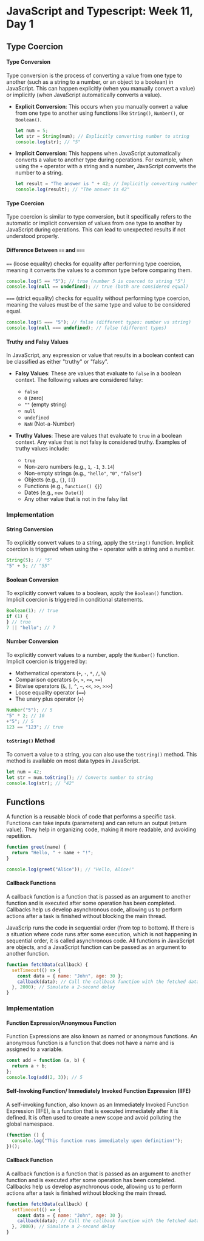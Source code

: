 # JavaScript and Typescript: Week 11, Day 1

## Type Coercion

#### Type Conversion

Type conversion is the process of converting a value from one type to another (such as a string to a number, or an object to a boolean) in JavaScript. This can happen explicitly (when you manually convert a value) or implicitly (when JavaScript automatically converts a value).

- **Explicit Conversion**: This occurs when you manually convert a value from one type to another using functions like `String()`, `Number()`, or `Boolean()`.

  ```javascript
  let num = 5;
  let str = String(num); // Explicitly converting number to string
  console.log(str); // "5"
  ```

- **Implicit Conversion**: This happens when JavaScript automatically converts a value to another type during operations. For example, when using the `+` operator with a string and a number, JavaScript converts the number to a string.

  ```javascript
  let result = "The answer is " + 42; // Implicitly converting number to string
  console.log(result); // "The answer is 42"
  ```

#### Type Coercion

Type coercion is similar to type conversion, but it specifically refers to the automatic or implicit conversion of values from one type to another by JavaScript during operations. This can lead to unexpected results if not understood properly.

#### Difference Between `==` and `===`

`==` (loose equality) checks for equality after performing type coercion, meaning it converts the values to a common type before comparing them.

```javascript
console.log(5 == "5"); // true (number 5 is coerced to string "5")
console.log(null == undefined); // true (both are considered equal)
```

`===` (strict equality) checks for equality without performing type coercion, meaning the values must be of the same type and value to be considered equal.

```javascript
console.log(5 === "5"); // false (different types: number vs string)
console.log(null === undefined); // false (different types)
```

#### Truthy and Falsy Values

In JavaScript, any expression or value that results in a boolean context can be classified as either "truthy" or "falsy".

- **Falsy Values**: These are values that evaluate to `false` in a boolean context. The following values are considered falsy:

  - `false`
  - `0` (zero)
  - `""` (empty string)
  - `null`
  - `undefined`
  - `NaN` (Not-a-Number)

- **Truthy Values**: These are values that evaluate to `true` in a boolean context. Any value that is not falsy is considered truthy. Examples of truthy values include:
  - `true`
  - Non-zero numbers (e.g., `1`, `-1`, `3.14`)
  - Non-empty strings (e.g., `"hello"`, `"0"`, `"false"`)
  - Objects (e.g., `{}`, `[]`)
  - Functions (e.g., `function() {}`)
  - Dates (e.g., `new Date()`)
  - Any other value that is not in the falsy list

### Implementation

#### String Conversion

To explicitly convert values to a string, apply the `String()` function.
Implicit coercion is triggered when using the `+` operator with a string and a number.

```js
String(5); // "5"
"5" + 5; // "55"
```

#### Boolean Conversion

To explicitly convert values to a boolean, apply the `Boolean()` function.
Implicit coercion is triggered in conditional statements.

```js
Boolean(1); // true
if (1) {
} // true
7 || "hello"; // 7
```

#### Number Conversion

To explicitly convert values to a number, apply the `Number()` function.
Implicit coercion is triggered by:

- Mathematical operators (`+`, `-`, `*`, `/`, `%`)
- Comparison operators (`<`, `>`, `<=`, `>=`)
- Bitwise operators (`&`, `|`, `^`, `~`, `<<`, `>>`, `>>>`)
- Loose equality operator (`==`)
- The unary plus operator (`+`)

```js
Number("5"); // 5
"5" * 2; // 10
+"5"; // 5
123 == "123"; // true
```

#### `toString()` Method

To convert a value to a string, you can also use the `toString()` method. This method is available on most data types in JavaScript.

```js
let num = 42;
let str = num.toString(); // Converts number to string
console.log(str); // "42"
```

## Functions

A function is a reusable block of code that performs a specific task. Functions can take inputs (parameters) and can return an output (return value). They help in organizing code, making it more readable, and avoiding repetition.

```js
function greet(name) {
  return "Hello, " + name + "!";
}

console.log(greet("Alice")); // "Hello, Alice!"
```

#### Callback Functions

A callback function is a function that is passed as an argument to another function and is executed after some operation has been completed. Callbacks help us develop asynchronous code, allowing us to perform actions after a task is finished without blocking the main thread.

JavaScrip runs the code in sequential order (from top to bottom). If there is a situation where code runs after some execution, which is not happening in sequential order, it is called asynchronous code. All functions in JavaScript are objects, and a JavaScript function can be passed as an argument to another function.

```js
function fetchData(callback) {
  setTimeout(() => {
    const data = { name: "John", age: 30 };
    callback(data); // Call the callback function with the fetched data
  }, 2000); // Simulate a 2-second delay
}
```

### Implementation

#### Function Expression/Anonymous Function

Function Expressions are also known as named or anonymous functions. An anonymous function is a function that does not have a name and is assigned to a variable.

```js
const add = function (a, b) {
  return a + b;
};
console.log(add(2, 3)); // 5
```

#### Self-Invoking Function/ Immediately Invoked Function Expression (IIFE)

A self-invoking function, also known as an Immediately Invoked Function Expression (IIFE), is a function that is executed immediately after it is defined. It is often used to create a new scope and avoid polluting the global namespace.

```js
(function () {
  console.log("This function runs immediately upon definition!");
})();
```

#### Callback Function

A callback function is a function that is passed as an argument to another function and is executed after some operation has been completed. Callbacks help us develop asynchronous code, allowing us to perform actions after a task is finished without blocking the main thread.

```js
function fetchData(callback) {
  setTimeout(() => {
    const data = { name: "John", age: 30 };
    callback(data); // Call the callback function with the fetched data
  }, 2000); // Simulate a 2-second delay
}
```
